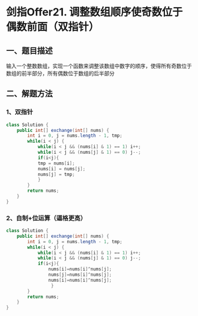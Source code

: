 # 剑指Offer21. 调整数组顺序使奇数位于偶数前面（双指针）

## 一、题目描述

输入一个整数数组，实现一个函数来调整该数组中数字的顺序，使得所有奇数位于数组的前半部分，所有偶数位于数组的后半部分



## 二、解题方法

### 1、双指针

```java
class Solution {
    public int[] exchange(int[] nums) {
        int i = 0, j = nums.length - 1, tmp;
        while(i < j) {
            while(i < j && (nums[i] & 1) == 1) i++;
            while(i < j && (nums[j] & 1) == 0) j--;
            if(i<j){
            tmp = nums[i];
            nums[i] = nums[j];
            nums[j] = tmp;
            }
        }
        return nums;
    }
}
```

### 2、自制+位运算（逼格更高）

```java
class Solution {
    public int[] exchange(int[] nums) {
        int i = 0, j = nums.length - 1, tmp;
        while(i < j) {
            while(i < j && (nums[i] & 1) == 1) i++;
            while(i < j && (nums[j] & 1) == 0) j--;
            if(i<j){
                nums[i]=nums[i]^nums[j];
                nums[j]=nums[i]^nums[j];
                nums[i]=nums[i]^nums[j];
           		 }
        }
        return nums;
    }
}
```